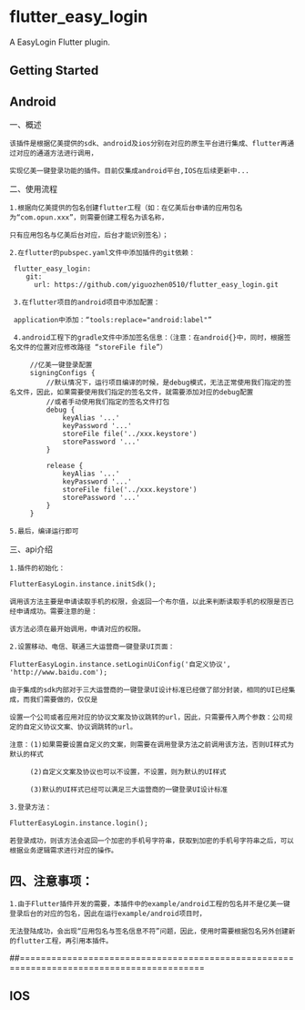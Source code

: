 # flutter_easy_login

A EasyLogin Flutter plugin.

## Getting Started

## Android

一、概述

    该插件是根据亿美提供的sdk、android及ios分别在对应的原生平台进行集成、flutter再通过对应的通道方法进行调用，

    实现亿美一键登录功能的插件。目前仅集成android平台,IOS在后续更新中...

二、使用流程

    1.根据向亿美提供的包名创建flutter工程（如：在亿美后台申请的应用包名为“com.opun.xxx”，则需要创建工程名为该名称，

    只有应用包名与亿美后台对应，后台才能识别签名）；

    2.在flutter的pubspec.yaml文件中添加插件的git依赖：

     flutter_easy_login:
        git:
          url: https://github.com/yiguozhen0510/flutter_easy_login.git

     3.在flutter项目的android项目中添加配置：

     application中添加：“tools:replace="android:label"”

     4.android工程下的gradle文件中添加签名信息：（注意：在android{}中，同时，根据签名文件的位置对应修改路径 “storeFile file”）

         //亿美一键登录配置
         signingConfigs {
             //默认情况下，运行项目编译的时候，是debug模式，无法正常使用我们指定的签名文件，因此，如果需要使用我们指定的签名文件，就需要添加对应的debug配置
             //或者手动使用我们指定的签名文件打包
             debug {
                 keyAlias '...'
                 keyPassword '...'
                 storeFile file('../xxx.keystore')
                 storePassword '...'
             }

             release {
                 keyAlias '...'
                 keyPassword '...'
                 storeFile file('../xxx.keystore')
                 storePassword '...'
             }
         }

    5.最后，编译运行即可

三、api介绍

    1.插件的初始化：

    FlutterEasyLogin.instance.initSdk();

    调用该方法主要是申请读取手机的权限，会返回一个布尔值，以此来判断读取手机的权限是否已经申请成功。需要注意的是：

    该方法必须在最开始调用，申请对应的权限。

    2.设置移动、电信、联通三大运营商一键登录UI页面：

    FlutterEasyLogin.instance.setLoginUiConfig('自定义协议', 'http://www.baidu.com');

    由于集成的sdk内部对于三大运营商的一键登录UI设计标准已经做了部分封装，相同的UI已经集成，而我们需要做的，仅仅是

    设置一个公司或者应用对应的协议文案及协议跳转的url，因此，只需要传入两个参数：公司规定的自定义协议文案、协议调跳转的url。

    注意：(1)如果需要设置自定义的文案，则需要在调用登录方法之前调用该方法，否则UI样式为默认的样式

         (2)自定义文案及协议也可以不设置，不设置，则为默认的UI样式

         (3)默认的UI样式已经可以满足三大运营商的一键登录UI设计标准

    3.登录方法：

    FlutterEasyLogin.instance.login();

    若登录成功，则该方法会返回一个加密的手机号字符串，获取到加密的手机号字符串之后，可以根据业务逻辑需求进行对应的操作。

## 四、注意事项：

    1.由于Flutter插件开发的需要，本插件中的example/android工程的包名并不是亿美一键登录后台的对应的包名，因此在运行example/android项目时，

    无法登陆成功，会出现“应用包名与签名信息不符”问题，因此，使用时需要根据包名另外创建新的flutter工程，再引用本插件。

##=========================================================================================

## IOS
